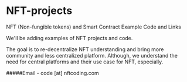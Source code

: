 # NFT-projects
NFT (Non-fungible tokens) and Smart Contract Example Code and Links

We'll be adding examples of NFT projects and code. 

The goal is to re-decentralize NFT understanding and bring more community and less centralized platform. Although, we understand the need for central platforms and their use case for NFT, especially. 

#####Email - code [at] nftcoding.com


